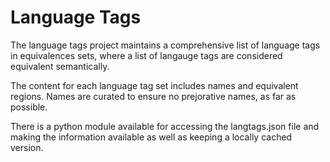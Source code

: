 # Language Tags

The language tags project maintains a comprehensive list of language tags
in equivalences sets, where a list of langauge tags are considered equivalent
semantically.

The content for each language tag set includes names and equivalent regions.
Names are curated to ensure no prejorative names, as far as possible.

There is a python module available for accessing the langtags.json file and
making the information available as well as keeping a locally cached version.

